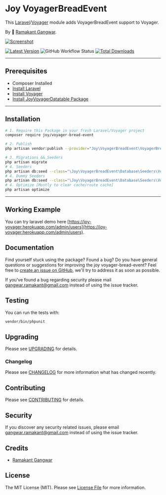 # Joy VoyagerBreadEvent

This [Laravel](https://laravel.com/)/[Voyager](https://voyager.devdojo.com/) module adds VoyagerBreadEvent support to Voyager.

By 🐼 [Ramakant Gangwar](https://github.com/rxcod9).

[![Screenshot](https://raw.githubusercontent.com/rxcod9/joy-voyager-bread-event/main/cover.jpg)](https://joy-voyager.herokuapp.com/)

[![Latest Version](https://img.shields.io/github/v/release/rxcod9/joy-voyager-bread-event?style=flat-square)](https://github.com/rxcod9/joy-voyager-bread-event/releases)
![GitHub Workflow Status](https://img.shields.io/github/workflow/status/rxcod9/joy-voyager-bread-event/run-tests?label=tests)
[![Total Downloads](https://img.shields.io/packagist/dt/joy/voyager-bread-event.svg?style=flat-square)](https://packagist.org/packages/joy/voyager-bread-event)

---

## Prerequisites

*   Composer Installed
*   [Install Laravel](https://laravel.com/docs/installation)
*   [Install Voyager](https://github.com/the-control-group/voyager)
*   [Install JoyVoyagerDatatable Package](https://github.com/rxcod9/joy-voyager-datatable)

---

## Installation

```bash
# 1. Require this Package in your fresh Laravel/Voyager project
composer require joy/voyager-bread-event

# 2. Publish
php artisan vendor:publish --provider="Joy\VoyagerBreadEvent\VoyagerBreadEventServiceProvider" --force

# 3. Migrations && Seeders
php artisan migrate
# 4. Seeders
php artisan db:seed --class="\Joy\VoyagerBreadEvent\Database\Seeders\VoyagerDatabaseSeeder" --force
# 4. Dummy Seeders
php artisan db:seed --class="\Joy\VoyagerBreadEvent\Database\Seeders\VoyagerDummyDatabaseSeeder" --force
# 4. Optimize [Mostly to clear cache/route cache]
php artisan optimize
```

---


## Working Example

You can try laravel demo here [https://joy-voyager.herokuapp.com/admin/users](https://joy-voyager.herokuapp.com/admin/users).

## Documentation

Find yourself stuck using the package? Found a bug? Do you have general questions or suggestions for improving the joy voyager-bread-event? Feel free to [create an issue on GitHub](https://github.com/rxcod9/joy-voyager-bread-event/issues), we'll try to address it as soon as possible.

If you've found a bug regarding security please mail [gangwar.ramakant@gmail.com](mailto:gangwar.ramakant@gmail.com) instead of using the issue tracker.

## Testing

You can run the tests with:

```bash
vendor/bin/phpunit
```

## Upgrading

Please see [UPGRADING](UPGRADING.md) for details.

### Changelog

Please see [CHANGELOG](CHANGELOG.md) for more information what has changed recently.

## Contributing

Please see [CONTRIBUTING](CONTRIBUTING.md) for details.

## Security

If you discover any security related issues, please email [gangwar.ramakant@gmail.com](mailto:gangwar.ramakant@gmail.com) instead of using the issue tracker.

## Credits

- [Ramakant Gangwar](https://github.com/rxcod9)

## License

The MIT License (MIT). Please see [License File](LICENSE.md) for more information.
